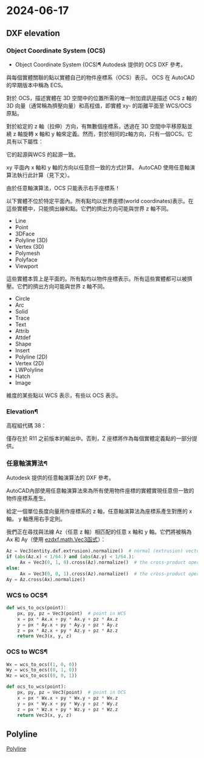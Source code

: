 # 2024-06-17

## DXF elevation

### Object Coordinate System (OCS)

- [](https://ezdxf.readthedocs.io/en/stable/concepts/ocs.html)
Object Coordinate System (OCS)¶
Autodesk 提供的 OCS DXF 參考。

與每個實體關聯的點以實體自己的物件座標系（OCS）表示。 OCS 在 AutoCAD 的早期版本中稱為 ECS。

對於 OCS，描述實體在 3D 空間中的位置所需的唯一附加資訊是描述 OCS z 軸的 3D 向量（通常稱為擠壓向量）和高程值，即實體 xy- 的距離平面至 WCS/OCS 原點。

對於給定的 z 軸（拉伸）方向，有無數個座標系，透過在 3D 空間中平移原點並繞 z 軸旋轉 x 軸和 y 軸來定義。然而，對於相同的z軸方向，只有一個OCS。它具有以下屬性：

它的起源與WCS 的起源一致。

xy 平面內 x 軸和 y 軸的方向以任意但一致的方式計算。 AutoCAD 使用任意軸演算法執行此計算（見下文）。

由於任意軸演算法，OCS 只能表示右手座標系！

以下實體不位於特定平面內。所有點均以世界座標(world coordinates)表示。在這些實體中，只能擠出線和點。它們的擠出方向可能與世界 z 軸不同。

- Line
- Point
- 3DFace
- Polyline (3D)
- Vertex (3D)
- Polymesh
- Polyface
- Viewport

這些實體本質上是平面的。所有點均以物件座標表示。所有這些實體都可以被擠壓。它們的擠出方向可能與世界 z 軸不同。

- Circle
- Arc
- Solid
- Trace
- Text
- Attrib
- Attdef
- Shape
- Insert
- Polyline (2D)
- Vertex (2D)
- LWPolyline
- Hatch
- Image

維度的某些點以 WCS 表示，有些以 OCS 表示。

### Elevation¶

高程組代碼 38：

僅存在於 R11 之前版本的輸出中。否則，Z 座標將作為每個實體定義點的一部分提供。

### 任意軸演算法¶

Autodesk 提供的任意軸演算法的 DXF 參考。

AutoCAD內部使用任意軸演算法來為所有使用物件座標的實體實現任意但一致的物件座標系產生。

給定一個單位長度向量用作座標系的 z 軸，任意軸演算法為座標系產生對應的 x 軸。 y 軸應用右手定則。

我們正在尋找與法線 Az（任意 z 軸）相匹配的任意 x 軸和 y 軸。它們將被稱為 Ax 和 Ay（使用 [ezdxf.math.Vec3函式](https://ezdxf.readthedocs.io/en/stable/math/core.html#ezdxf.math.Vec3)）：

```python
Az = Vec3(entity.dxf.extrusion).normalize()  # normal (extrusion) vector
if (abs(Az.x) < 1/64.) and (abs(Az.y) < 1/64.):
     Ax = Vec3(0, 1, 0).cross(Az).normalize()  # the cross-product operator
else:
     Ax = Vec3(0, 0, 1).cross(Az).normalize()  # the cross-product operator
Ay = Az.cross(Ax).normalize()
```

### WCS to OCS¶

```python
def wcs_to_ocs(point):
    px, py, pz = Vec3(point)  # point in WCS
    x = px * Ax.x + py * Ax.y + pz * Ax.z
    y = px * Ay.x + py * Ay.y + pz * Ay.z
    z = px * Az.x + py * Az.y + pz * Az.z
    return Vec3(x, y, z)
```

### OCS to WCS¶

```python
Wx = wcs_to_ocs((1, 0, 0))
Wy = wcs_to_ocs((0, 1, 0))
Wz = wcs_to_ocs((0, 0, 1))

def ocs_to_wcs(point):
    px, py, pz = Vec3(point)  # point in OCS
    x = px * Wx.x + py * Wx.y + pz * Wx.z
    y = px * Wy.x + py * Wy.y + pz * Wy.z
    z = px * Wz.x + py * Wz.y + pz * Wz.z
    return Vec3(x, y, z)
```

## Polyline

[Polyline](https://ezdxf.readthedocs.io/en/stable/dxfentities/polyline.htm)
